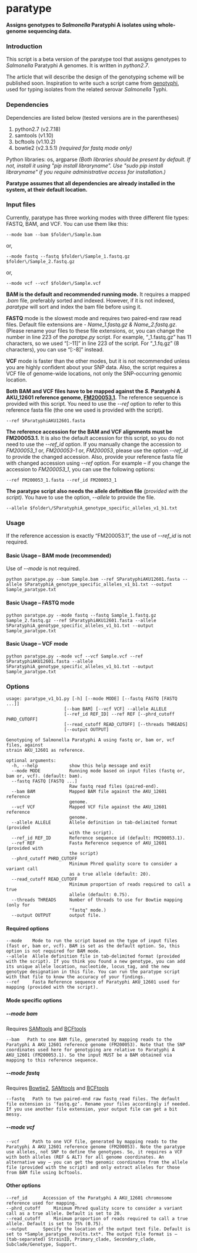 # paratype
**Assigns genotypes to _Salmonella_ Paratyphi A isolates using whole-genome sequencing data.**

### Introduction
This script is a beta version of the paratype tool that assigns genotypes to *Salmonella* Paratyphi A genomes. It is written in *python2.7*.

The article that will describe the design of the genotyping scheme will be published soon. Inspiration to write such a script came from [genotyphi](https://github.com/katholt/genotyphi), used for typing isolates from the related serovar _Salmonella_ Typhi.


### Dependencies
Dependencies are listed below (tested versions are in the parentheses)
1. python2.7 (v2.7.18)
2. samtools (v1.10)
3. bcftools (v1.10.2)
4. bowtie2 (v2.3.5.1) *(required for fastq mode only)*

Python libraries: os, argparse 
*(Both libraries should be present by default. If not, install it using "pip install libraryname". Use "sudo pip install libraryname" if you require administrative access for installation.)*

**Paratype assumes that all dependencies are already installed in the system, at their default location.**


### Input files
Currently, paratype has three working modes with three different file types: FASTQ, BAM, and VCF. You can use them like this:
```
--mode bam --bam $folder\/Sample.bam
```
or, 
```
--mode fastq --fastq $folder\/Sample_1.fastq.gz $folder\/Sample_2.fastq.gz
```
or, 
```
--mode vcf --vcf $folder\/Sample.vcf
```
**BAM is the default and recommended running mode.** It requires a mapped *.bam* file, preferably sorted and indexed. However, if it is not indexed, *paratype* will sort and index the bam file before using it. 

**FASTQ** mode is the slowest mode and requires two paired-end raw read files. Default file extensions are - *Name_1.fastq.gz & Name_2.fastq.gz*. (Please rename your files to these file extensions, or, you can change the number in line 223 of the *paratpe.py* script. For example, “_1.fastq.gz” has 11 characters, so we used “[:-11]” in line 223 of the script. For “_1.fq.gz” (8 characters), you can use “[:-8]” instead. 

**VCF** mode is faster than the other modes, but it is not recommended unless you are highly confident about your SNP data. Also, the script requires a VCF file of genome-wide locations, not only the SNP-occurring genomic location. 


**Both BAM and VCF files have to be mapped against the _S._ Paratyphi A AKU_12601 reference genome, [FM200053.1](https://www.ncbi.nlm.nih.gov/nuccore/FM200053.1).** The reference sequence is provided with this script. You need to use the *--ref* option to refer to this reference fasta file (the one we used is provided with the script).

```
--ref SParatyphiAKU12601.fasta
```


**The reference accession for the BAM and VCF alignments must be FM200053.1.** It is also the default accession for this script, so you do not need to use the *--ref_id* option. If you manually change the accession to *FM200053_1* or, *FM200053-1* or, *FM200053*, please use the option *--ref_id* to provide the changed accession. Also, provide your reference fasta file with changed accession using *--ref* option. For example – if you change the accession to *FM200053_1*, you can use the following options:

```
--ref FM200053_1.fasta --ref_id FM200053_1
```


**The paratype script also needs the allele definition file** _(provided with the script)_. You have to use the option, *--allele* to provide the file. 
```
--allele $folder\/SParatyphiA_genotype_specific_alleles_v1_b1.txt
```


### Usage
If the reference accession is exactly “FM200053.1”, the use of *--ref_id* is not required.

#### Basic Usage – BAM mode (recommended)
Use of *--mode* is not required.
```
python paratype.py --bam Sample.bam --ref SParatyphiAKU12601.fasta --allele SParatyphiA_genotype_specific_alleles_v1_b1.txt --output Sample_paratype.txt
```

#### Basic Usage – FASTQ mode
```
python paratype.py --mode fastq --fastq Sample_1.fastq.gz Sample_2.fastq.gz --ref SParatyphiAKU12601.fasta --allele SParatyphiA_genotype_specific_alleles_v1_b1.txt --output Sample_paratype.txt
```

#### Basic Usage – VCF mode
```
python paratype.py --mode vcf --vcf Sample.vcf --ref SParatyphiAKU12601.fasta --allele SParatyphiA_genotype_specific_alleles_v1_b1.txt --output Sample_paratype.txt
```


### Options

```
usage: paratype_v1_b1.py [-h] [--mode MODE] [--fastq FASTQ [FASTQ ...]]
                      [--bam BAM] [--vcf VCF] --allele ALLELE
                      [--ref_id REF_ID] --ref REF [--phrd_cutoff PHRD_CUTOFF]
                      [--read_cutoff READ_CUTOFF] [--threads THREADS]
                      [--output OUTPUT]

Genotyping of Salmonella Paratyphi A using fastq or, bam or, vcf files, against
strain AKU_12601 as reference.

optional arguments:
  -h, --help            show this help message and exit
  --mode MODE           Running mode based on input files (fastq or, bam or, vcf). (default: bam).
  --fastq FASTQ [FASTQ ...]
                        Raw fastq read files (paired-end).
  --bam BAM             Mapped BAM file against the AKU_12601 reference
                        genome.
  --vcf VCF             Mapped VCF file against the AKU_12601 reference
                        genome.
  --allele ALLELE       Allele definition in tab-delimited format (provided
                        with the script).
  --ref_id REF_ID       Reference sequence id (default: FM200053.1).
  --ref REF             Fasta Reference sequence of AKU_12601 (provided with
                        the script)
  --phrd_cutoff PHRD_CUTOFF
                        Minimum Phred quality score to consider a variant call
                        as a true allele (default: 20).
  --read_cutoff READ_CUTOFF
                        Minimum proportion of reads required to call a true
                        allele (default: 0.75).
  --threads THREADS     Number of threads to use for Bowtie mapping (only for
                        "fastq" mode.)
  --output OUTPUT       output file.
```

#### Required options
```
--mode    Mode to run the script based on the type of input files (fast or, bam or, vcf). BAM is set as the default option. So, this option is not required for BAM mode. 
--allele  Allele definition file in tab-delimited format (provided with the script). If you think you found a new genotype, you can add its unique allele location, nucleotide, locus_tag, and the new genotype designation in this file. You can run the paratype script with that file to know the accuracy of your findings.  
--ref     Fasta Reference sequence of Paratyphi AKU_12601 used for mapping (provided with the script).
```


#### Mode specific options

##### --mode bam
Requires [SAMtools](http://samtools.sourceforge.net/) and [BCFtools](https://samtools.github.io/bcftools/)
```
--bam   Path to one BAM file, generated by mapping reads to the Paratyphi A AKU_12601 reference genome (FM200053). Note that the SNP coordinates used here for genotyping are relative to Paratyphi A AKU_12601 (FM200053.1). So the input MUST be a BAM obtained via mapping to this reference sequence.
```


##### --mode fastq
Requires [Bowtie2]( http://bowtie-bio.sourceforge.net/bowtie2/), [SAMtools](http://samtools.sourceforge.net/) and [BCFtools](https://samtools.github.io/bcftools/)
```
--fastq	  Path to two paired-end raw fastq read files. The default file extension is ‘fastq.gz’. Rename your files accordingly if needed. If you use another file extension, your output file can get a bit messy. 
```


##### --mode vcf
```
--vcf	  Path to one VCF file, generated by mapping reads to the Paratyphi A AKU_12601 reference genome (FM200053). Note the paratype use alleles, not SNP to define the genotypes. So, it requires a VCF with both alleles (REF & ALT) for all genome coordinates. An alternative way – you can get the genomic coordinates from the allele file (provided with the script) and only extract alleles for those from BAM file using bcftools. 
```


#### Other options
```
--ref_id	  Accession of the Paratyphi A AKU_12601 chromosome reference used for mapping.
--phrd_cutoff	  Minimum Phred quality score to consider a variant call as a true allele. Default is set to 20.
--read_cutoff	  Minimum proportion of reads required to call a true allele. Default is set to 75% (0.75).
--output	  Specify the location of the output text file. Default is set to *Sample_paratype_results.txt*. The output file format is – (tab-separated) StrainID, Primary_clade, Secondary_clade, Subclade/Genotype, Support.
```
